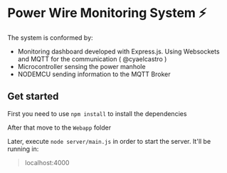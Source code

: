 # Power Wire Monitoring System :zap:

The system is conformed by:
- Monitoring dashboard developed with Express.js. Using Websockets and MQTT for the communication ( @cyaelcastro )
- Microcontroller sensing the power manhole
- NODEMCU sending information to the MQTT Broker 

## Get started

First you need to use `npm install` to install the dependencies

After that move to the `Webapp` folder

Later, execute `node server/main.js` in order to start the server. It'll be running in:
 > localhost:4000





